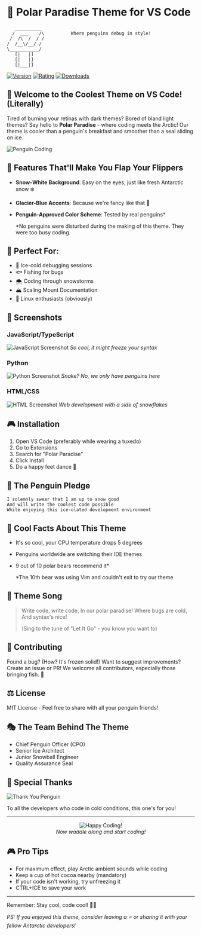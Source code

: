 # 🐧 Polar Paradise Theme for VS Code 

```ascii
   __________
  /  ___    /\          Where penguins debug in style!
 /  /\  /  / /
/  /__\/__/ /     
\___________/   
   [|   |]     
   [|   |]      
   [|___|]
```

[![Version](https://img.shields.io/badge/version-1.0.0-blue.svg)](https://marketplace.visualstudio.com/items?itemName=your-name.polar-paradise)
[![Rating](https://img.shields.io/badge/rating-5%20stars-yellow.svg)](https://marketplace.visualstudio.com/items?itemName=your-name.polar-paradise)
[![Downloads](https://img.shields.io/badge/downloads-waddle%20lot-brightgreen.svg)](https://marketplace.visualstudio.com/items?itemName=your-name.polar-paradise)

## 🌟 Welcome to the Coolest Theme on VS Code! (Literally)

Tired of burning your retinas with dark themes? Bored of bland light themes? Say hello to **Polar Paradise** - where coding meets the Arctic! Our theme is cooler than a penguin's breakfast and smoother than a seal sliding on ice. 

![Penguin Coding](https://media.giphy.com/media/1GrsfWBDiTN60/giphy.gif)

## 🎨 Features That'll Make You Flap Your Flippers

- **Snow-White Background**: Easy on the eyes, just like fresh Antarctic snow ❄️
- **Glacier-Blue Accents**: Because we're fancy like that 🎩
- **Penguin-Approved Color Scheme**: Tested by real penguins* 
  
  *No penguins were disturbed during the making of this theme. They were too busy coding.

## 🎯 Perfect For:

- 🧊 Ice-cold debugging sessions
- 🐟 Fishing for bugs
- 🌨️ Coding through snowstorms
- 🏔️ Scaling Mount Documentation
- 🐧 Linux enthusiasts (obviously)

## 📸 Screenshots

### JavaScript/TypeScript
![JavaScript Screenshot](https://via.placeholder.com/800x400.png?text=Cool+JavaScript+Screenshot)
*So cool, it might freeze your syntax*

### Python
![Python Screenshot](https://via.placeholder.com/800x400.png?text=Chill+Python+Screenshot)
*Snake? No, we only have penguins here*

### HTML/CSS
![HTML Screenshot](https://via.placeholder.com/800x400.png?text=Frosty+HTML+Screenshot)
*Web development with a side of snowflakes*

## 🎮 Installation

1. Open VS Code (preferably while wearing a tuxedo)
2. Go to Extensions
3. Search for "Polar Paradise"
4. Click Install
5. Do a happy feet dance 🕺

## 🐧 The Penguin Pledge

```
I solemnly swear that I am up to snow good
And will write the coolest code possible
While enjoying this ice-olated development environment
```

## 🧊 Cool Facts About This Theme

- It's so cool, your CPU temperature drops 5 degrees
- Penguins worldwide are switching their IDE themes
- 9 out of 10 polar bears recommend it*
  
  *The 10th bear was using Vim and couldn't exit to try our theme

## 🎵 Theme Song

> Write code, write code,
> In our polar paradise!
> Where bugs are cold,
> And syntax's nice!
> 
> (Sing to the tune of "Let It Go" - you know you want to)

## 🤝 Contributing

Found a bug? (How? It's frozen solid!) 
Want to suggest improvements? 
Create an issue or PR! We welcome all contributors, especially those bringing fish. 🐠

## ⚖️ License

MIT License - Feel free to share with all your penguin friends!

## 🎭 The Team Behind The Theme

- Chief Penguin Officer (CPO)
- Senior Ice Architect
- Junior Snowball Engineer
- Quality Assurance Seal

## 🌟 Special Thanks

![Thank You Penguin](https://media.giphy.com/media/DYH297XiCS2Ck/giphy.gif)

To all the developers who code in cold conditions, this one's for you! 

---

<p align="center">
  <img src="https://media.giphy.com/media/H4uE6w9G1uK4M/giphy.gif" alt="Happy Coding!">
  <br>
  <em>Now waddle along and start coding!</em>
</p>

## 🎮 Pro Tips

- For maximum effect, play Arctic ambient sounds while coding
- Keep a cup of hot cocoa nearby (mandatory)
- If your code isn't working, try unfreezing it
- CTRL+ICE to save your work

---

Remember: Stay cool, code cool! 🧊✨

*PS: If you enjoyed this theme, consider leaving a ⭐️ or sharing it with your fellow Antarctic developers!*
